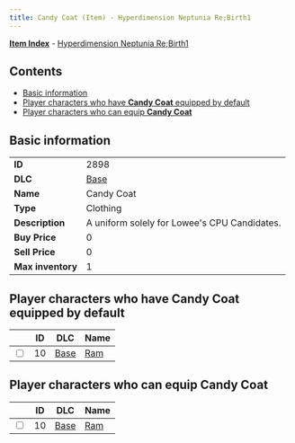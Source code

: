 ```yaml
---
title: Candy Coat (Item) - Hyperdimension Neptunia Re;Birth1
---
```


[**Item Index**](/neptunia/rb1/item/index.html) - [Hyperdimension Neptunia Re;Birth1](/neptunia/rb1)

## Contents

- [Basic information](#basic-information)
- [Player characters who have **Candy Coat** equipped by default](#player-characters-who-have-candy-coat-equipped-by-default)
- [Player characters who can equip **Candy Coat**](#player-characters-who-can-equip-candy-coat)
## Basic information

|   |   |
| -- | -- |
| **ID** | 2898 |
| **DLC** | [Base](/neptunia/rb1/dlc/1-base.html) |
| **Name** | Candy Coat |
| **Type** | Clothing |
| **Description** | A uniform solely for Lowee's CPU Candidates. |
| **Buy Price** | 0 |
| **Sell Price** | 0 |
| **Max inventory** | 1 |


## Player characters who have **Candy Coat** equipped by default

|    | ID | DLC | Name |
| -- | -- | --- | ---- |
| <input type="checkbox" id="rb1-player-1-10" class="trackbox" /> | 10 | [Base](/neptunia/rb1/dlc/1-base.html) | [Ram](/neptunia/rb1/player/1-10-ram.html) |


## Player characters who can equip **Candy Coat**

|    | ID | DLC | Name |
| -- | -- | --- | ---- |
| <input type="checkbox" id="rb1-player-1-10" class="trackbox" /> | 10 | [Base](/neptunia/rb1/dlc/1-base.html) | [Ram](/neptunia/rb1/player/1-10-ram.html) |
